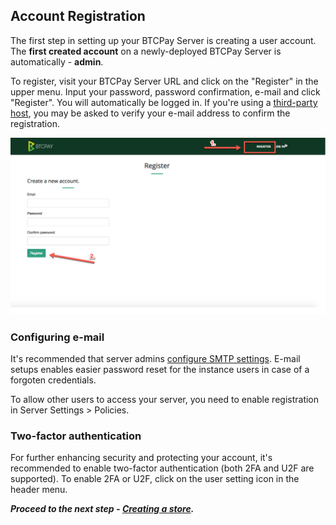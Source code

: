 ## Account Registration

The first step in setting up your BTCPay Server is creating a user account. The <strong>first created account</strong> on a newly-deployed BTCPay Server is automatically - <strong>admin</strong>.

To register, visit your BTCPay Server URL and click on the "Register" in the upper menu. Input your password, password confirmation, e-mail and click "Register". You will automatically be logged in. If you're using a [third-party host](ThirdPartyHosting.md), you may be asked to verify your e-mail address to confirm the registration.

![BTCPayRegister1](img/BTCPayRegister1.jpg)

### Configuring e-mail
It's recommended that server admins [configure SMTP settings](FAQ/FAQ-ServerSettings.md#how-to-configure-smtp-settings-in-btcpay). E-mail setups enables easier password reset for the instance users in case of a forgoten credentials.

To allow other users to access your server, you need to enable registration in Server Settings > Policies. 

### Two-factor authentication

For further enhancing security and protecting your account, it's recommended to enable two-factor authentication (both 2FA and U2F are supported). To enable 2FA or U2F, click on the user setting icon in the header menu.

***Proceed to the next step - [Creating a store](CreateStore.md).***
